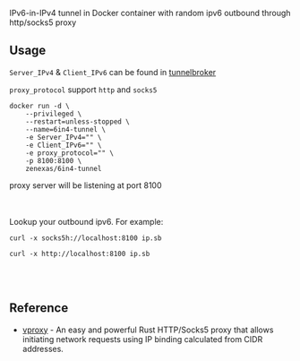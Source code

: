 
IPv6-in-IPv4 tunnel in Docker container with random ipv6 outbound through http/socks5 proxy

## Usage
`Server_IPv4` & `Client_IPv6` can be found in [tunnelbroker](https://tunnelbroker.net/)

`proxy_protocol` support `http` and `socks5`
```
docker run -d \
    --privileged \
    --restart=unless-stopped \
    --name=6in4-tunnel \
    -e Server_IPv4="" \
    -e Client_IPv6="" \
    -e proxy_protocol="" \
    -p 8100:8100 \
    zenexas/6in4-tunnel
```
proxy server will be listening at port 8100

<br/><br/>
Lookup your outbound ipv6. For example:
````
curl -x socks5h://localhost:8100 ip.sb
````
````
curl -x http://localhost:8100 ip.sb
````
<br/><br/>
## Reference
- [vproxy](https://github.com/gngpp/vproxy) - An easy and powerful Rust HTTP/Socks5 proxy that allows initiating network requests using IP binding calculated from CIDR addresses.